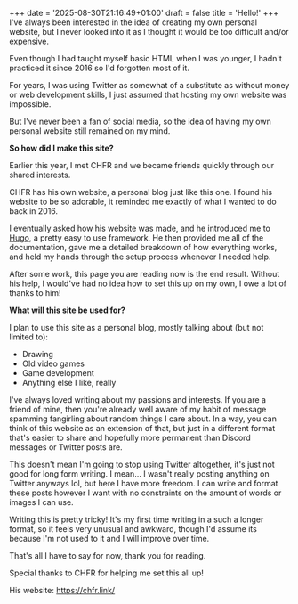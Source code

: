 +++
date = '2025-08-30T21:16:49+01:00'
draft = false
title = 'Hello!'
+++
I've always been interested in the idea of creating my own personal website, but I never looked into it as I thought it would be too difficult and/or expensive.

Even though I had taught myself basic HTML when I was younger, I hadn't practiced it since 2016 so I'd forgotten most of it.

For years, I was using Twitter as somewhat of a substitute as without money or web development skills, I just assumed that hosting my own website was impossible.

But I've never been a fan of social media, so the idea of having my own personal website still remained on my mind.

**So how did I make this site?**

Earlier this year, I met CHFR and we became friends quickly through our shared interests.

CHFR has his own website, a personal blog just like this one. I found his website to be so adorable, it reminded me exactly of what I wanted to do back in 2016.

I eventually asked how his website was made, and he introduced me to [Hugo](https://gohugo.io/), a pretty easy to use framework. He then provided me all of the documentation, gave me a detailed breakdown of how everything works, and held my hands through the setup process whenever I needed help.

After some work, this page you are reading now is the end result. Without his help, I would've had no idea how to set this up on my own, I owe a lot of thanks to him!

**What will this site be used for?**

I plan to use this site as a personal blog, mostly talking about (but not limited to):

- Drawing
- Old video games
- Game development
- Anything else I like, really

I've always loved writing about my passions and interests. If you are a friend of mine, then you're already well aware of my habit of message spamming fangirling about random things I care about. In a way, you can think of this website as an extension of that, but just in a different format that's easier to share and hopefully more permanent than Discord messages or Twitter posts are. 

This doesn't mean I'm going to stop using Twitter altogether, it's just not good for long form writing. I mean... I wasn't really posting anything on Twitter anyways lol, but here I have more freedom. I can write and format these posts however I want with no constraints on the amount of words or images I can use.

Writing this is pretty tricky! It's my first time writing in a such a longer format, so it feels very unusual and awkward, though I'd assume its because I'm not used to it and I will improve over time.

That's all I have to say for now, thank you for reading.

Special thanks to CHFR for helping me set this all up!

His website: https://chfr.link/